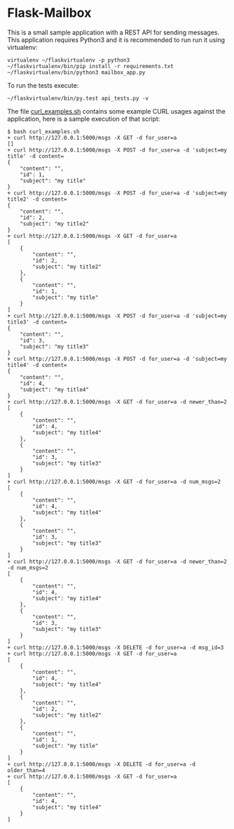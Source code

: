 # Flask-Mailbox
This is a small sample application with a REST API for sending messages.
This application requires Python3 and it is recommended to run run it using virtualenv:

    virtualenv ~/flaskvirtualenv -p python3
    ~/flaskvirtualenv/bin/pip install -r requirements.txt
    ~/flaskvirtualenv/bin/python3 mailbox_app.py
    
To run the tests execute:

    ~/flaskvirtualenv/bin/py.test api_tests.py -v

The file [curl_examples.sh](curl_examples.sh) contains some example CURL usages against the application,
here is a sample execution of that script:

    $ bash curl_examples.sh 
    + curl http://127.0.0.1:5000/msgs -X GET -d for_user=a
    []
    + curl http://127.0.0.1:5000/msgs -X POST -d for_user=a -d 'subject=my title' -d content=
    {
        "content": "",
        "id": 1,
        "subject": "my title"
    }
    + curl http://127.0.0.1:5000/msgs -X POST -d for_user=a -d 'subject=my title2' -d content=
    {
        "content": "",
        "id": 2,
        "subject": "my title2"
    }
    + curl http://127.0.0.1:5000/msgs -X GET -d for_user=a
    [
        {
            "content": "",
            "id": 2,
            "subject": "my title2"
        },
        {
            "content": "",
            "id": 1,
            "subject": "my title"
        }
    ]
    + curl http://127.0.0.1:5000/msgs -X POST -d for_user=a -d 'subject=my title3' -d content=
    {
        "content": "",
        "id": 3,
        "subject": "my title3"
    }
    + curl http://127.0.0.1:5000/msgs -X POST -d for_user=a -d 'subject=my title4' -d content=
    {
        "content": "",
        "id": 4,
        "subject": "my title4"
    }
    + curl http://127.0.0.1:5000/msgs -X GET -d for_user=a -d newer_than=2
    [
        {
            "content": "",
            "id": 4,
            "subject": "my title4"
        },
        {
            "content": "",
            "id": 3,
            "subject": "my title3"
        }
    ]
    + curl http://127.0.0.1:5000/msgs -X GET -d for_user=a -d num_msgs=2
    [
        {
            "content": "",
            "id": 4,
            "subject": "my title4"
        },
        {
            "content": "",
            "id": 3,
            "subject": "my title3"
        }
    ]
    + curl http://127.0.0.1:5000/msgs -X GET -d for_user=a -d newer_than=2 -d num_msgs=2
    [
        {
            "content": "",
            "id": 4,
            "subject": "my title4"
        },
        {
            "content": "",
            "id": 3,
            "subject": "my title3"
        }
    ]
    + curl http://127.0.0.1:5000/msgs -X DELETE -d for_user=a -d msg_id=3
    + curl http://127.0.0.1:5000/msgs -X GET -d for_user=a
    [
        {
            "content": "",
            "id": 4,
            "subject": "my title4"
        },
        {
            "content": "",
            "id": 2,
            "subject": "my title2"
        },
        {
            "content": "",
            "id": 1,
            "subject": "my title"
        }
    ]
    + curl http://127.0.0.1:5000/msgs -X DELETE -d for_user=a -d older_than=4
    + curl http://127.0.0.1:5000/msgs -X GET -d for_user=a
    [
        {
            "content": "",
            "id": 4,
            "subject": "my title4"
        }
    ]

